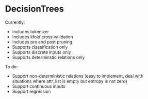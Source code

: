 # DecisionTrees

Currently:
- Includes tokenizer
- Includes kfold cross validation
- Includes pre and post pruning
- Supports classification only
- Supports discrete inputs only
- Supports determinstic relations only

To do:
- Support non-deterministic relations (easy to implement, deal with situations where attr_list is empty but entropy is not zero)
- Support continuous inputs
- Support regression
